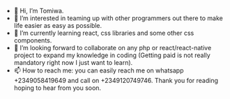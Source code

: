 - 👋 Hi, I’m Tomiwa.
- 👀 I’m interested in teaming up with other programmers out there to make life easier as easy as possible.
- 🌱 I’m currently learning react, css libraries and some other css components.
- 💞️ I’m looking forward to collaborate on any php or react/react-native project to expand my knowledge in coding (Getting paid is not really mandatory right now I just want to learn).
- 📫 How to reach me: you can easily reach me on whatsapp +2349058419649 and call on +2349120749746.
  Thank you for reading hoping to hear from you soon.
